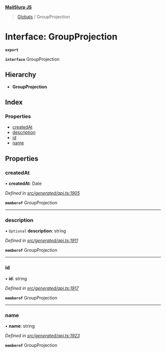 **[MailSlurp JS](../README.md)**

> [Globals](../README.md) / GroupProjection

# Interface: GroupProjection

**`export`** 

**`interface`** GroupProjection

## Hierarchy

* **GroupProjection**

## Index

### Properties

* [createdAt](groupprojection.md#createdat)
* [description](groupprojection.md#description)
* [id](groupprojection.md#id)
* [name](groupprojection.md#name)

## Properties

### createdAt

•  **createdAt**: Date

*Defined in [src/generated/api.ts:1905](https://github.com/mailslurp/mailslurp-client/blob/fb74c9f/src/generated/api.ts#L1905)*

**`memberof`** GroupProjection

___

### description

• `Optional` **description**: string

*Defined in [src/generated/api.ts:1911](https://github.com/mailslurp/mailslurp-client/blob/fb74c9f/src/generated/api.ts#L1911)*

**`memberof`** GroupProjection

___

### id

•  **id**: string

*Defined in [src/generated/api.ts:1917](https://github.com/mailslurp/mailslurp-client/blob/fb74c9f/src/generated/api.ts#L1917)*

**`memberof`** GroupProjection

___

### name

•  **name**: string

*Defined in [src/generated/api.ts:1923](https://github.com/mailslurp/mailslurp-client/blob/fb74c9f/src/generated/api.ts#L1923)*

**`memberof`** GroupProjection

